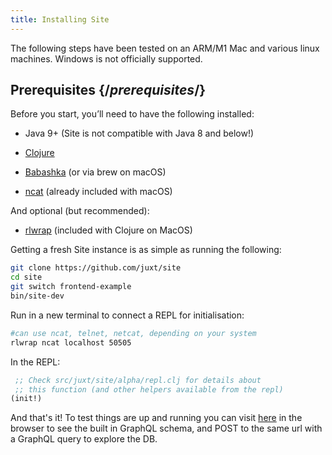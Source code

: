 ```yaml
---
title: Installing Site
---
```


The following steps have been tested on an ARM/M1 Mac and various linux machines. Windows is not officially supported.

## Prerequisites {/_prerequisites_/}

Before you start, you’ll need to have the following installed:

- Java 9+ (Site is not compatible with Java 8 and below!)

- [Clojure](https://clojure.org/guides/getting_started)

- [Babashka](https://github.com/babashka/babashka/releases) (or via brew on macOS)

- [ncat](https://nmap.org/book/inst-linux.html) (already included with macOS)

And optional (but recommended):

- [rlwrap](https://github.com/hanslub42/rlwrap) (included with Clojure on MacOS)

Getting a fresh Site instance is as simple as running the following:

```bash
git clone https://github.com/juxt/site
cd site
git switch frontend-example
bin/site-dev
```

Run in a new terminal to connect a REPL for initialisation:

```bash
#can use ncat, telnet, netcat, depending on your system
rlwrap ncat localhost 50505
```

In the REPL:

```clojure Site REPL
 ;; Check src/juxt/site/alpha/repl.clj for details about
 ;; this function (and other helpers available from the repl)
(init!)
```

And that's it! To test things are up and running you can visit [here](http://localhost:5509/_site/graphql) in the browser to see the built in GraphQL schema, and POST to the same url with a GraphQL query to explore the DB.
